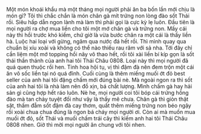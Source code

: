 Một món khoái khẩu mà một tháng mọi người phải ăn ba bốn lần mới chịu là món gì? Tôi thì chắc chắn là món chân gà mít trứng non lòng đào sốt Thái rồi. Siêu hấp dẫn ngon lành mà làm thì phải gọi là cực kỳ lẹ luôn. Đầu tiên là mọi người ra chợ mua liền cho tôi một mớ chân gà và trứng non. Mấy cái này thì hồi trước khó kiếm, chứ giờ là vừa bước chân ra một cái là thấy liền hà. Luộc hai loại với gừng, ngâm qua nước đá hết rồi. Thì mình quay qua chuẩn bị xíu xoài và không có thể nào thiếu rau răm với sả nha. Tới đây chỉ cần liệm một mớ topping hồi nãy vô thao hết, rồi tôi xài liền bí kíp gọn là sốt thái thần thánh của anh hai tôi Thái Châu 0808. Loại này thì mọi người đã quá quen thuộc rồi hen. Tinh hoa hội tụ, vị thì đậm đà nên đem trộn một cái ăn vô sốc liền tại nó quá đỉnh. Cuối cùng là thêm miếng muối ớt đỏ best seller của anh hai tôi đặng chấm mới đúng bài nè. Mà ngoài ngon ra thì sốt của anh hai tôi là nhà làm nên đồ xịn, bá chất lượng. Mình chấm gà hay hải sản gì cũng hợp hết ráo luôn. Nè he, mọi người coi tôi bóp cái trứng hồng đào mà tan chảy tuyệt đối như vậy là thấy mê chưa. Chân gà thì giòn thật sặt, thấm đẫm sốt đậm đà cay thơm, quất thêm miếng trứng non béo ngậy rồi xoài chua chua đúng là ngon bá cháy mọi người ơi. Còn ai mà muốn mua muối ớt đỏ, sốt Thái và muối chấm trái cây thì kiếm anh hai tôi Thái Châu 0808 nhen. Giờ thì mời mọi người ăn chung với tôi nhen.